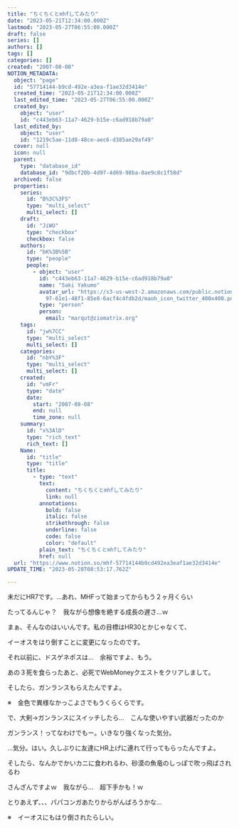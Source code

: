 ```yaml
---
title: "ちくちくとmhfしてみたり"
date: "2023-05-21T12:34:00.000Z"
lastmod: "2023-05-27T06:55:00.000Z"
draft: false
series: []
authors: []
tags: []
categories: []
created: "2007-08-08"
NOTION_METADATA:
  object: "page"
  id: "57714144-b9cd-492e-a3ea-f1ae32d3414e"
  created_time: "2023-05-21T12:34:00.000Z"
  last_edited_time: "2023-05-27T06:55:00.000Z"
  created_by:
    object: "user"
    id: "c443eb63-11a7-4629-b15e-c6ad918b79a0"
  last_edited_by:
    object: "user"
    id: "1219c5ae-11d8-48ce-aec6-d385ae29af49"
  cover: null
  icon: null
  parent:
    type: "database_id"
    database_id: "9dbcf20b-4d97-4d69-98ba-8ae9c8c1f58d"
  archived: false
  properties:
    series:
      id: "B%3C%3FS"
      type: "multi_select"
      multi_select: []
    draft:
      id: "JiWU"
      type: "checkbox"
      checkbox: false
    authors:
      id: "bK%3B%5B"
      type: "people"
      people:
        - object: "user"
          id: "c443eb63-11a7-4629-b15e-c6ad918b79a0"
          name: "Saki Yakumo"
          avatar_url: "https://s3-us-west-2.amazonaws.com/public.notion-static.com/3ad1c4\
            97-61e1-48f1-85e8-6acf4c4fdb2d/maoh_icon_twitter_400x400.png"
          type: "person"
          person:
            email: "marqut@ziomatrix.org"
    tags:
      id: "jw%7CC"
      type: "multi_select"
      multi_select: []
    categories:
      id: "nbY%3F"
      type: "multi_select"
      multi_select: []
    created:
      id: "vmFr"
      type: "date"
      date:
        start: "2007-08-08"
        end: null
        time_zone: null
    summary:
      id: "x%3AlD"
      type: "rich_text"
      rich_text: []
    Name:
      id: "title"
      type: "title"
      title:
        - type: "text"
          text:
            content: "ちくちくとmhfしてみたり"
            link: null
          annotations:
            bold: false
            italic: false
            strikethrough: false
            underline: false
            code: false
            color: "default"
          plain_text: "ちくちくとmhfしてみたり"
          href: null
  url: "https://www.notion.so/mhf-57714144b9cd492ea3eaf1ae32d3414e"
UPDATE_TIME: "2023-05-28T08:53:17.762Z"

---
```

<link rel="stylesheet" href="https://cdn.jsdelivr.net/npm/katex@0.16.2/dist/katex.min.css" integrity="sha384-bYdxxUwYipFNohQlHt0bjN/LCpueqWz13HufFEV1SUatKs1cm4L6fFgCi1jT643X" crossorigin="anonymous">


未だにHR7です。…あれ、MHFって始まってからもう２ヶ月くらい


たってるんじゃ？　我ながら想像を絶する成長の遅さ…ｗ


まぁ、そんなのはいいんです。私の目標はHR30とかじゃなくて、


イーオスをはり倒すことに変更になったのです。


それ以前に、ドスゲネポスは…　余裕ですよ、もう。


あの３死を食らったあと、必死でWebMoneyクエストをクリアしまして。


そしたら、ガンランスもらえたんですよ。


※　金色で異様なかっこよさでもうくらくらです。


で、大剣→ガンランスにスイッチしたら…　こんな使いやすい武器だったのか


ガンランス！ってなわけでもー。いきなり強くなった気分。


…気分。はい。久しぶりに友達にHR上げに連れて行ってもらったんですよ。


そしたら、なんかでかいカニに食われるわ、砂漠の魚竜のしっぽで吹っ飛ばされるわ


さんざんですよｗ　我ながら…　超下手かも！ｗ


とりあえず、、、パパコンガあたりからがんばろうかな…


※　イーオスにもはり倒されたらしい。

